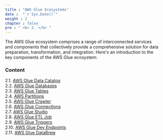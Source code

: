 ```yaml
---
title : "AWS Glue Ecosystems"
date :  "`r Sys.Date()`" 
weight : 2 
chapter : false
pre : " <b> 2. </b> "
---
```


The AWS Glue ecosystem comprises a range of interconnected services and components that collectively provide a comprehensive solution for data preparation, transformation, and integration. Here's an introduction to the key components of the AWS Glue ecosystem:

### Content
 2.1. [AWS Glue Data Catalog](2.1-aws-glue-data-catalog/) \
 2.2. [AWS Glue Databases](2.2-aws-glue-databases/) \
 2.3. [AWS Glue Tables](2.3-aws-glue-tables/) \
 2.4. [AWS Partitions](2.4-aws-partitions/) \
 2.5. [AWS Glue Crawler](2.5-aws-glue-crawler/) \
 2.6. [AWS Glue Connections](2.6-aws-glue-connections/) \
 2.7. [AWS Glue Studio](2.7-aws-glue-studio/) \
 2.8. [AWS Glue ETL Job](2.8-aws-glue-etl-job/) \
 2.9. [AWS Glue Triggers](2.9-aws-glue-triggers/) \
 2.10. [AWS Glue Dev Endpoints](2.10-aws-glue-dev-endpoints/) \
 2.11. [AWS Glue DataBrew](2.11-aws-glue-databrew/) 